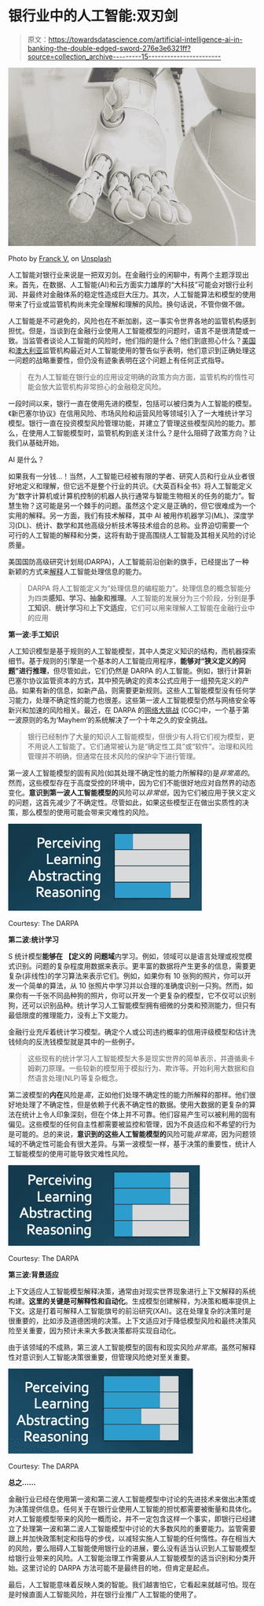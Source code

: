 # 银行业中的人工智能:双刃剑

> 原文：<https://towardsdatascience.com/artificial-intelligence-ai-in-banking-the-double-edged-sword-276e3e6321ff?source=collection_archive---------15----------------------->

![](img/1f4e1f801c25e3d974df4d75406911c1.png)

Photo by [Franck V.](https://unsplash.com/photos/jIBMSMs4_kA?utm_source=unsplash&utm_medium=referral&utm_content=creditCopyText) on [Unsplash](https://unsplash.com/search/photos/ai?utm_source=unsplash&utm_medium=referral&utm_content=creditCopyText)

人工智能对银行业来说是一把双刃剑。在金融行业的闲聊中，有两个主题浮现出来。首先，在数据、人工智能(AI)和云方面实力雄厚的“大科技”可能会对银行业利润、并最终对金融体系的稳定性造成巨大压力。其次，人工智能算法和模型的使用带来了行业或监管机构尚未完全理解和理解的风险。换句话说，不管你做不做。

人工智能是不可避免的，风险也在不断加剧，这一事实令世界各地的监管机构感到担忧。但是，当谈到在金融行业使用人工智能模型的问题时，语言不是很清楚或一致。当监管者谈论人工智能的风险时，他们指的是什么？他们到底担心什么？[美国](https://www.federalreserve.gov/newsevents/speech/brainard20181113a.htm)和[澳大利亚](https://www.afr.com/business/banking-and-finance/apra-sounds-the-alarm-on-algorithm-risk-20180313-h0xf34)监管机构最近对人工智能使用的警告似乎表明，他们意识到正确处理这一问题的战略重要性，但仍没有迹象表明在这个问题上有任何正式指导。

> 在为人工智能在银行业的应用设定明确的政策方向方面，监管机构的惰性可能会放大监管机构非常担心的金融稳定风险。

一段时间以来，银行一直在使用先进的模型，包括可以被归类为人工智能的模型。《新巴塞尔协议》在信用风险、市场风险和运营风险等领域引入了一大堆统计学习模型。银行一直在投资模型风险管理功能，并建立了管理这些模型风险的能力。那么，在使用人工智能模型时，监管机构到底关注什么？是什么阻碍了政策方向？让我们从基础开始。

AI 是什么？

如果我有一分钱…！当然，人工智能已经被有限的学者、研究人员和行业从业者很好地定义和理解，但它远不是整个行业的共识。《大英百科全书》将人工智能定义为“数字计算机或计算机控制的机器人执行通常与智能生物相关的任务的能力”。智慧生物？这可能是另一个棘手的问题。虽然这个定义是正确的，但它很难成为一个实用的解释。另一方面，我们有技术解释，其中 AI 被用作机器学习(ML)、深度学习(DL)、统计、数学和其他高级分析技术等技术组合的总称。业界迫切需要一个可行的人工智能的解释和分类，这将有助于提高围绕人工智能及其相关风险的讨论质量。

美国国防高级研究计划局(DARPA)，人工智能前沿创新的旗手，已经提出了一种新颖的方式来[解释](https://www.darpa.mil/ddm_gallery/3WavesOfAI.jpg)人工智能处理信息的能力。

> DARPA 将人工智能定义为“处理信息的编程能力”。处理信息的概念智能分为四类**感知、学习、抽象和推理**。人工智能的发展分为三个阶段，分别是**手工知识**、**统计学习**和**上下文适应**，它们可以用来理解人工智能在金融行业中的应用

**第一波:手工知识**

人工知识模型是基于规则的人工智能模型，其中人类定义知识的结构，而机器探索细节。基于规则的引擎是一个基本的人工智能应用程序，**能够对“狭义定义的问题”进行推理**，但尽管如此，它们仍然是 DARPA 的人工智能。例如，银行计算新巴塞尔协议监管资本的方式，其中预先确定的资本公式应用于一组预先定义的产品。如果有新的信息，如新产品，则需要更新规则。这些人工智能模型没有任何学习能力，处理不确定性的能力也很差。这些第一波人工智能模型仍然与网络安全等新兴和加速的风险相关。最近，在 DARPA 的[网络大挑战](https://www.esecurityplanet.com/hackers/darpas-machine-challenge-solves-crackaddr-puzzle.html) (CGC)中，一个基于第一波原则的名为‘Mayhem’的系统解决了一个十年之久的安全挑战。

> 银行已经制作了大量的知识人工智能模型，但很少有人将它们视为模型，更不用说人工智能了。它们通常被认为是“确定性工具”或“软件”。治理和风险管理并不明确，但通常在技术风险的保护伞下进行管理。

第一波人工智能模型的固有风险(如其处理不确定性的能力所解释的)是*非常高的*。然而，这些模型存在于高度受控的环境中，因为它们不能很好地应对自然界的动态变化。**意识到第一波人工智能模型的**风险可以*非常低*，因为它们被应用于狭义定义的问题，这首先减少了不确定性。尽管如此，如果这些模型正在做出实质性的决策，那么模型的使用可能会带来灾难性的风险。

![](img/0386befe45bf8f191667e234523729dc.png)

Courtesy: The DARPA

**第二波:统计学习**

S 统计模型**能够在** **【定义的** **问题域**内学习。例如，领域可以是语言处理或视觉模式识别。问题的复杂程度用数据来表示。更丰富的数据将产生更多的信息，需要更复杂(非线性)的学习算法来表示它们。例如，如果你有 10 张狗的照片，你可以开发一个简单的算法，从 10 张照片中学习并以合理的准确度识别一只狗。然而，如果你有一千张不同品种狗的照片，你可以开发一个更复杂的模型，它不仅可以识别狗，还可以识别品种。统计学习人工智能模型拥有细微的分类和预测能力，但只有最低限度的推理能力，没有上下文能力。

金融行业充斥着统计学习模型。确定个人或公司违约概率的信用评级模型和估计洗钱倾向的反洗钱模型就是其中的一些例子。

> 这些现有的统计学习人工智能模型大多是现实世界的简单表示，并遵循奥卡姆剃刀原理。一些较新的模型用于模拟行为、欺诈等。开始利用大数据和自然语言处理(NLP)等复杂概念。

第二波模型的**内在**风险是*高*，正如他们处理不确定性的能力所解释的那样。他们很好地处理了不确定性，但是依赖于代表不确定性的数据。使用大数据的更复杂的算法在统计上令人印象深刻，但在个体上并不可靠。他们容易产生可以被利用的固有偏见。这些模型的任何自主性都需要被监控和管理，因为不良适应和不希望的行为是可能的。总的来说，**意识到的这些人工智能模型的**风险可能*非常高*，因为问题领域的不确定性可能会有很大差异。与第一波模型一样，基于决策的重要性，统计人工智能模型的使用可能导致灾难性风险。

![](img/023c0e1fa12ca8bb05467203f2092e04.png)

Courtesy: The DARPA

**第三波:背景适应**

上下文适应人工智能模型解释决策，通常由对现实世界现象进行上下文解释的系统构建。**这里的关键是可解释性和自动化**。生成模型创建解释，为决策和概率提供上下文。这是打着可解释人工智能旗号的前沿研究(XAI)。这在处理复杂的决策时是很重要的，比如涉及道德困境的决策。上下文适应对于降低模型风险和最终决策风险至关重要，因为预计未来大多数决策都将实现自动化。

由于该领域的不成熟，第三波人工智能模型的固有和现实风险*非常高*。虽然可解释性对意识到人工智能决策很重要，但管理风险绝对至关重要。

![](img/806a60d2e001d7fa405e9258c6538c0b.png)

Courtesy: The DARPA

**总之……**

金融行业已经在使用第一波和第二波人工智能模型中讨论的先进技术来做出决策或为决策提供信息。任何关于在银行业使用人工智能的担忧都需要被衡量和具体化。对人工智能模型带来的风险一概而论，并不一定包含这样一个事实，即银行已经建立了处理第一波和第二波人工智能模型中讨论的大多数风险的重要能力。监管需要跟上并加快政策制定和指导的步伐，以减轻实施人工智能的任何惰性。存在相当大的风险，要么阻碍人工智能使用银行业的进展，要么没有适当认识到人工智能模型给银行业带来的风险。人工智能治理工作需要从人工智能模型的适当识别和分类开始。这里讨论的 DARPA 方法可能不是最终目的地，但肯定是起点。

最后，人工智能意味着反映人类的智能。我们越害怕它，它看起来就越可怕。现在是时候直面人工智能风险，并在银行业推广人工智能的使用了。